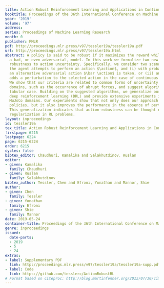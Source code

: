 ```yaml
---
title: Action Robust Reinforcement Learning and Applications in Continuous Control
booktitle: Proceedings of the 36th International Conference on Machine Learning
year: '2019'
volume: '97'
address: 
series: Proceedings of Machine Learning Research
month: 0
publisher: PMLR
pdf: http://proceedings.mlr.press/v97/tessler19a/tessler19a.pdf
url: http://proceedings.mlr.press/v97/tessler19a.html
abstract: A policy is said to be robust if it maximizes the reward while considering
  a bad, or even adversarial, model. In this work we formalize two new criteria of
  robustness to action uncertainty. Specifically, we consider two scenarios in which
  the agent attempts to perform an action $\action$, and (i) with probability $\alpha$,
  an alternative adversarial action $\bar \action$ is taken, or (ii) an adversary
  adds a perturbation to the selected action in the case of continuous action space.
  We show that our criteria are related to common forms of uncertainty in robotics
  domains, such as the occurrence of abrupt forces, and suggest algorithms in the
  tabular case. Building on the suggested algorithms, we generalize our approach to
  deep reinforcement learning (DRL) and provide extensive experiments in the various
  MuJoCo domains. Our experiments show that not only does our approach produce robust
  policies, but it also improves the performance in the absence of perturbations.
  This generalization indicates that action-robustness can be thought of as implicit
  regularization in RL problems.
layout: inproceedings
id: tessler19a
tex_title: Action Robust Reinforcement Learning and Applications in Continuous Control
firstpage: 6215
lastpage: 6224
page: 6215-6224
order: 6215
cycles: false
bibtex_editor: Chaudhuri, Kamalika and Salakhutdinov, Ruslan
editor:
- given: Kamalika
  family: Chaudhuri
- given: Ruslan
  family: Salakhutdinov
bibtex_author: Tessler, Chen and Efroni, Yonathan and Mannor, Shie
author:
- given: Chen
  family: Tessler
- given: Yonathan
  family: Efroni
- given: Shie
  family: Mannor
date: 2019-05-24
container-title: Proceedings of the 36th International Conference on Machine Learning
genre: inproceedings
issued:
  date-parts:
  - 2019
  - 5
  - 24
extras:
- label: Supplementary PDF
  link: http://proceedings.mlr.press/v97/tessler19a/tessler19a-supp.pdf
- label: Code
  link: https://github.com/tesslerc/ActionRobustRL
# Format based on citeproc: http://blog.martinfenner.org/2013/07/30/citeproc-yaml-for-bibliographies/
---
```

